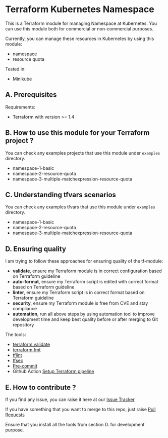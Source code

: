 # Terraform Kubernetes Namespace

This is a Terraform module for managing Namespace at Kubernetes. You can use this module both for commercial or non-commercial purposes.

Currently, you can manage these resources in Kubernetes by using this module:

- namespace
- resource quota

Tested in:

- Minikube

## A. Prerequisites

Requirements:

- Terraform with version >= 1.4

## B. How to use this module for your Terraform project ?

You can check any examples projects that use this module under `examples` directory.

- namespace-1-basic
- namespace-2-resource-quota
- namespace-3-multiple-matchexpression-resource-quota

## C. Understanding tfvars scenarios

You can check any examples tfvars that use this module under `examples` directory.

- namespace-1-basic
- namespace-2-resource-quota
- namespace-3-multiple-matchexpression-resource-quota

## D. Ensuring quality

I am trying to follow these approaches for ensuring quality of the tf-module:

- **validate**, ensure my Terraform module is in correct configuration based on Terraform guideline
- **auto-format**, ensure my Terraform script is edited with correct format based on Terraform guideline
- **linter**, ensure my Terraform script is in correct format based on Terraform guideline
- **security**, ensure my Terraform module is free from CVE and stay compliance
- **automation**, run all above steps by using automation tool to improve development time and keep best quality before or after merging to Git repository


The tools:

- [terraform validate](https://developer.hashicorp.com/terraform/cli/commands)
- [terraform fmt](https://developer.hashicorp.com/terraform/cli/commands)
- [tflint](https://github.com/terraform-lint48ers/tflint)
- [tfsec](https://github.com/aquasecurity/tfsec)
- [Pre-commit](https://pre-commit.com/)
- Github Action [Setup Terraform pipeline](https://github.com/hashicorp/setup-terraform)

## E. How to contribute ?

If you find any issue, you can raise it here at our [Issue Tracker](https://github.com/ridwanbejo/terraform-kubernetes-namespace/issues)

If you have something that you want to merge to this repo, just raise [Pull Requests](https://github.com/ridwanbejo/terraform-kubernetes-namespace/pulls)

Ensure that you install all the tools from section D. for development purpose.

